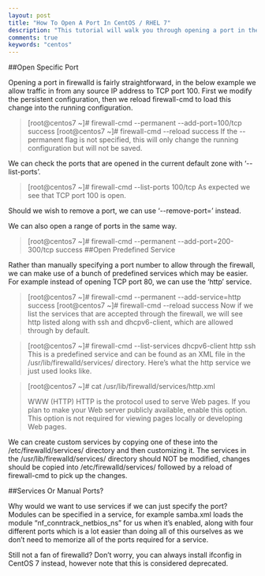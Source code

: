 ```yaml
---
layout: post
title: "How To Open A Port In CentOS / RHEL 7"
description: "This tutorial will walk you through opening a port in the default firewall in CentOS 7, firewalld."
comments: true
keywords: "centos"
---
```

##Open Specific Port

Opening a port in firewalld is fairly straightforward, in the below example we allow traffic in from any source IP address to TCP port 100. First we modify the persistent configuration, then we reload firewall-cmd to load this change into the running configuration.

>[root@centos7 ~]# firewall-cmd --permanent --add-port=100/tcp
>success
>[root@centos7 ~]# firewall-cmd --reload
>success
>If the --permanent flag is not specified, this will only change the running configuration but will not be saved.

We can check the ports that are opened in the current default zone with ‘--list-ports’.

>[root@centos7 ~]# firewall-cmd --list-ports
>100/tcp
As expected we see that TCP port 100 is open.

Should we wish to remove a port, we can use ‘--remove-port=’ instead.

We can also open a range of ports in the same way.

>[root@centos7 ~]# firewall-cmd --permanent --add-port=200-300/tcp
>success
##Open Predefined Service

Rather than manually specifying a port number to allow through the firewall, we can make use of a bunch of predefined services which may be easier. For example instead of opening TCP port 80, we can use the ‘http’ service.

>[root@centos7 ~]# firewall-cmd --permanent --add-service=http
>success
>[root@centos7 ~]# firewall-cmd --reload
>success
Now if we list the services that are accepted through the firewall, we will see http listed along with ssh and dhcpv6-client, which are allowed through by default.

>[root@centos7 ~]# firewall-cmd --list-services
>dhcpv6-client http ssh
This is a predefined service and can be found as an XML file in the /usr/lib/firewalld/services/ directory. Here’s what the http service we just used looks like.

>[root@centos7 ~]# cat /usr/lib/firewalld/services/http.xml
><?xml version="1.0" encoding="utf-8"?>
><service>
>  <short>WWW (HTTP)</short>
>  <description>HTTP is the protocol used to serve Web pages. If you plan to make your Web server publicly available, enable this option. This option is not required for viewing pages locally or developing Web pages.</description>
>  <port protocol="tcp" port="80"/>
></service>
We can create custom services by copying one of these into the /etc/firewalld/services/ directory and then customizing it. The services in the /usr/lib/firewalld/services/ directory should NOT be modified, changes should be copied into /etc/firewalld/services/ followed by a reload of firewall-cmd to pick up the changes.

##Services Or Manual Ports?

Why would we want to use services if we can just specify the port? Modules can be specified in a service, for example samba.xml loads the module “nf_conntrack_netbios_ns” for us when it’s enabled, along with four different ports which is a lot easier than doing all of this ourselves as we don’t need to memorize all of the ports required for a service.

Still not a fan of firewalld? Don’t worry, you can always install ifconfig in CentOS 7 instead, however note that this is considered deprecated.